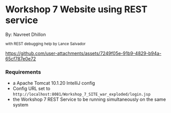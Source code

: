 # Workshop 7 Website using REST service

By: Navreet Dhillon 

<sub> with REST debugging help by Lance Salvador </sub>


https://github.com/user-attachments/assets/7249f05e-91b9-4829-b94a-65cf787e0e72


### Requirements
- a Apache Tomcat 10.1.20 IntelliJ config
- Config URL set to `http://localhost:8081/Workshop_7_SITE_war_exploded/login.jsp`
- the Workshop 7 REST Service to be running simultaneously on the same system
